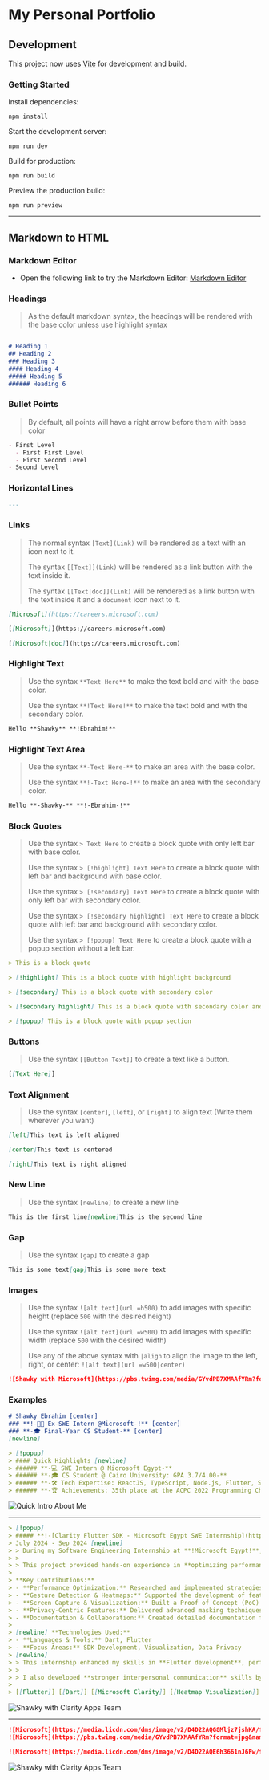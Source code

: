 # My Personal Portfolio

## Development

This project now uses [Vite](https://vitejs.dev/) for development and build.

### Getting Started

Install dependencies:

```
npm install
```

Start the development server:

```
npm run dev
```

Build for production:

```
npm run build
```

Preview the production build:

```
npm run preview
```

---

## Markdown to HTML

### Markdown Editor

- Open the following link to try the Markdown Editor: [Markdown Editor](https://shawkyebrahim.vercel.app/markdown)

### Headings

> As the default markdown syntax, the headings will be rendered with the base color unless use highlight syntax

```markdown

# Heading 1
## Heading 2
### Heading 3
#### Heading 4
##### Heading 5
###### Heading 6
```

### Bullet Points

> By default, all points will have a right arrow before them with base color

```markdown
- First Level
  - First First Level
  - First Second Level
- Second Level
```

### Horizontal Lines

```markdown
---
```

### Links

> The normal syntax `[Text](Link)` will be rendered as a text with an icon next to it.
>
> The syntax `[[Text]](Link)` will be rendered as a link button with the text inside it.
>
> The syntax `[[Text|doc]](Link)` will be rendered as a link button with the text inside it and a `document` icon next to it.

```markdown
[Microsoft](https://careers.microsoft.com)

[[Microsoft]](https://careers.microsoft.com)

[[Microsoft|doc]](https://careers.microsoft.com)
```

### Highlight Text

> Use the syntax `**Text Here**` to make the text bold and with the base color.
>
> Use the syntax `**!Text Here!**` to make the text bold and with the secondary color.

```markdown
Hello **Shawky** **!Ebrahim!**
```

### Highlight Text Area

> Use the syntax `**-Text Here-**` to make an area with the base color.
>
> Use the syntax `**!-Text Here-!**` to make an area with the secondary color.

```markdown
Hello **-Shawky-** **!-Ebrahim-!**
```

### Block Quotes

> Use the syntax `> Text Here` to create a block quote with only left bar with base color.
>
> Use the syntax `> [!highlight] Text Here` to create a block quote with left bar and background with base color.
>
> Use the syntax `> [!secondary] Text Here` to create a block quote with only left bar with secondary color.
>
> Use the syntax `> [!secondary highlight] Text Here` to create a block quote with left bar and background with secondary color.
>
> Use the syntax `> [!popup] Text Here` to create a block quote with a popup section without a left bar.

```markdown
> This is a block quote

> [!highlight] This is a block quote with highlight background

> [!secondary] This is a block quote with secondary color

> [!secondary highlight] This is a block quote with secondary color and highlight background

> [!popup] This is a block quote with popup section
```

### Buttons

> Use the syntax `[[Button Text]]` to create a text like a button.

```markdown
[[Text Here]]
```

### Text Alignment

> Use the syntax `[center]`, `[left]`, or `[right]` to align text (Write them wherever you want)

```markdown
[left]This text is left aligned

[center]This text is centered

[right]This text is right aligned
```

### New Line

> Use the syntax `[newline]` to create a new line

```markdown
This is the first line[newline]This is the second line
```

### Gap

> Use the syntax `[gap]` to create a gap

```markdown
This is some text[gap]This is some more text
```

### Images

> Use the syntax `![alt text](url =h500)` to add images with specific height (replace `500` with the desired height)
>
> Use the syntax `![alt text](url =w500)` to add images with specific width (replace `500` with the desired width)
>
> Use any of the above syntax with `|align` to align the image to the left, right, or center: `![alt text](url =w500|center)`

```markdown
![Shawky with Microsoft](https://pbs.twimg.com/media/GYvdPB7XMAAfYRm?format=jpg&name=large =h500|center)
```

### Examples

```markdown
# Shawky Ebrahim [center]
### **!-👨‍💻 Ex-SWE Intern @Microsoft-!** [center]
### **-🎓 Final-Year CS Student-** [center]
[newline]

> [!popup]
> #### Quick Highlights [newline]
> ###### **-💻 SWE Intern @ Microsoft Egypt-**
> ###### **-🎓 CS Student @ Cairo University: GPA 3.7/4.00-**
> ###### **-🛠️ Tech Expertise: ReactJS, TypeScript, Node.js, Flutter, SQL, and more-**
> ###### **-🏆 Achievements: 35th place at the ACPC 2022 Programming Championship-**
```

![Quick Intro About Me](./markdown-examples/quick%20intro.png)

---

```markdown
> [!popup]
> ##### **!-[Clarity Flutter SDK - Microsoft Egypt SWE Internship](https://www.linkedin.com/feed/update/urn:li:activity:7246924250966618112/)-!**
> July 2024 - Sep 2024 [newline]
> > During my Software Engineering Internship at **!Microsoft Egypt!**, I collaborated with the **Clarity Apps team**, contributing to the development of the Clarity **Flutter SDK**, a tool aimed at enhancing user experience tracking and analytics.
> >
> > This project provided hands-on experience in **optimizing performance**, implementing **gesture tracking**, and ensuring robust **user data privacy**. [newline]
> 
> **Key Contributions:**  
> - **Performance Optimization:** Researched and implemented strategies for optimized asset decoding and transfer, reducing performance overhead and improving efficiency.
> - **Gesture Detection & Heatmaps:** Supported the development of features like gesture tracking and visualization, enabling accurate heatmaps and user interaction analysis.  
> - **Screen Capture & Visualization:** Built a Proof of Concept (PoC) leveraging Flutter canvas commands to enable advanced screen capture and visualization functionalities  
> - **Privacy-Centric Features:** Delivered advanced masking techniques to protect user data while maintaining functionality, aligning with Microsoft’s privacy standards.  
> - **Documentation & Collaboration:** Created detailed documentation for the SDK to facilitate onboarding and ensure seamless knowledge transfer for future development. 
>
> [newline] **Technologies Used:**
> - **Languages & Tools:** Dart, Flutter
> - **Focus Areas:** SDK Development, Visualization, Data Privacy 
> [newline]
> > This internship enhanced my skills in **Flutter development**, performance optimization, and data privacy implementation, while fostering a growth mindset through regular feedback and team collaboration. 
> > 
> > I also developed **stronger interpersonal communication** skills by actively seeking input from colleagues and engaging in inclusive discussions, reflecting Microsoft’s emphasis on a collaborative culture"
> 
> [[Flutter]] [[Dart]] [[Microsoft Clarity]] [[Heatmap Visualization]] [[SDK Development]] [[Gesture Tracking]] [[Screen Capture]] [[Documentation]] [[Problem Solving]] [[Agile Workflow]] [[Collaboration]] [[Research And Development]]
```

![Shawky with Clarity Apps Team](./markdown-examples/microsoft%20internship%20experience.png)

---

```markdown
![Microsoft](https://media.licdn.com/dms/image/v2/D4D22AQG8Mljz7jshKA/feedshare-shrink_1280/feedshare-shrink_1280/0/1727801335788?e=1735776000&v=beta&t=86nL5H1md2etP2GvRKYyJZE_VJgm028wgDkE564OqHU =h400|center)
![Microsoft](https://pbs.twimg.com/media/GYvdPB7XMAAfYRm?format=jpg&name=large =h400|center)

![Microsoft](https://media.licdn.com/dms/image/v2/D4D22AQE6h3661nJ6Fw/feedshare-shrink_2048_1536/feedshare-shrink_2048_1536/0/1727801335409?e=1735776000&v=beta&t=ZAAsW1b5yfkayCqoMCmF7TFgxReWH9_EmadDMiUsIzU =w735|center)
```

![Shawky with Clarity Apps Team](./markdown-examples/microsoft%20clarity%20apps%20team.png)
